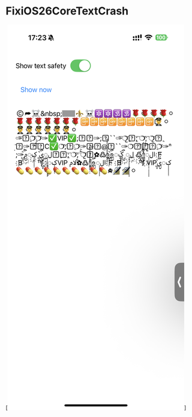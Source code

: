 # FixiOS26CoreTextCrash

[![preview](https://github.com/Joker-388/FixiOS26CoreTextCrash/blob/main/image.png)]

